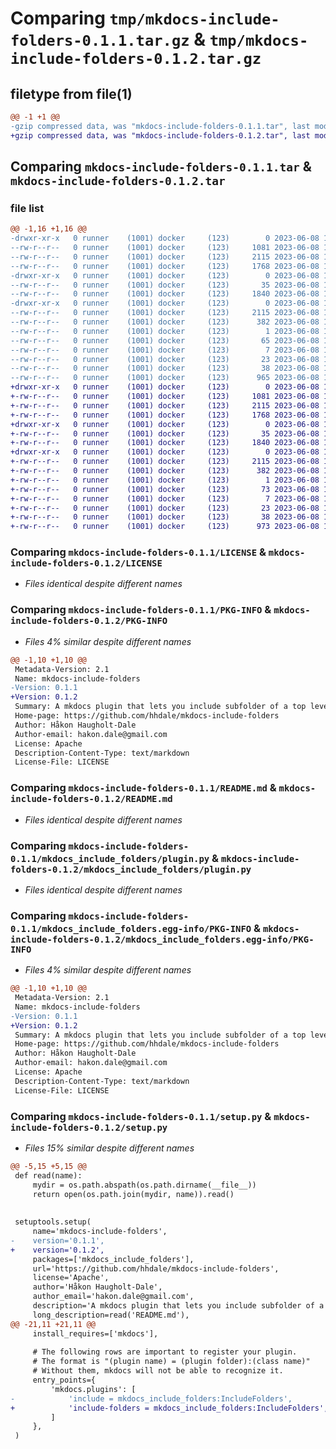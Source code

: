 # Comparing `tmp/mkdocs-include-folders-0.1.1.tar.gz` & `tmp/mkdocs-include-folders-0.1.2.tar.gz`

## filetype from file(1)

```diff
@@ -1 +1 @@
-gzip compressed data, was "mkdocs-include-folders-0.1.1.tar", last modified: Thu Jun  8 10:37:24 2023, max compression
+gzip compressed data, was "mkdocs-include-folders-0.1.2.tar", last modified: Thu Jun  8 10:46:10 2023, max compression
```

## Comparing `mkdocs-include-folders-0.1.1.tar` & `mkdocs-include-folders-0.1.2.tar`

### file list

```diff
@@ -1,16 +1,16 @@
-drwxr-xr-x   0 runner    (1001) docker     (123)        0 2023-06-08 10:37:24.297508 mkdocs-include-folders-0.1.1/
--rw-r--r--   0 runner    (1001) docker     (123)     1081 2023-06-08 10:37:14.000000 mkdocs-include-folders-0.1.1/LICENSE
--rw-r--r--   0 runner    (1001) docker     (123)     2115 2023-06-08 10:37:24.297508 mkdocs-include-folders-0.1.1/PKG-INFO
--rw-r--r--   0 runner    (1001) docker     (123)     1768 2023-06-08 10:37:14.000000 mkdocs-include-folders-0.1.1/README.md
-drwxr-xr-x   0 runner    (1001) docker     (123)        0 2023-06-08 10:37:24.297508 mkdocs-include-folders-0.1.1/mkdocs_include_folders/
--rw-r--r--   0 runner    (1001) docker     (123)       35 2023-06-08 10:37:14.000000 mkdocs-include-folders-0.1.1/mkdocs_include_folders/__init__.py
--rw-r--r--   0 runner    (1001) docker     (123)     1840 2023-06-08 10:37:14.000000 mkdocs-include-folders-0.1.1/mkdocs_include_folders/plugin.py
-drwxr-xr-x   0 runner    (1001) docker     (123)        0 2023-06-08 10:37:24.297508 mkdocs-include-folders-0.1.1/mkdocs_include_folders.egg-info/
--rw-r--r--   0 runner    (1001) docker     (123)     2115 2023-06-08 10:37:24.000000 mkdocs-include-folders-0.1.1/mkdocs_include_folders.egg-info/PKG-INFO
--rw-r--r--   0 runner    (1001) docker     (123)      382 2023-06-08 10:37:24.000000 mkdocs-include-folders-0.1.1/mkdocs_include_folders.egg-info/SOURCES.txt
--rw-r--r--   0 runner    (1001) docker     (123)        1 2023-06-08 10:37:24.000000 mkdocs-include-folders-0.1.1/mkdocs_include_folders.egg-info/dependency_links.txt
--rw-r--r--   0 runner    (1001) docker     (123)       65 2023-06-08 10:37:24.000000 mkdocs-include-folders-0.1.1/mkdocs_include_folders.egg-info/entry_points.txt
--rw-r--r--   0 runner    (1001) docker     (123)        7 2023-06-08 10:37:24.000000 mkdocs-include-folders-0.1.1/mkdocs_include_folders.egg-info/requires.txt
--rw-r--r--   0 runner    (1001) docker     (123)       23 2023-06-08 10:37:24.000000 mkdocs-include-folders-0.1.1/mkdocs_include_folders.egg-info/top_level.txt
--rw-r--r--   0 runner    (1001) docker     (123)       38 2023-06-08 10:37:24.297508 mkdocs-include-folders-0.1.1/setup.cfg
--rw-r--r--   0 runner    (1001) docker     (123)      965 2023-06-08 10:37:14.000000 mkdocs-include-folders-0.1.1/setup.py
+drwxr-xr-x   0 runner    (1001) docker     (123)        0 2023-06-08 10:46:10.218268 mkdocs-include-folders-0.1.2/
+-rw-r--r--   0 runner    (1001) docker     (123)     1081 2023-06-08 10:45:48.000000 mkdocs-include-folders-0.1.2/LICENSE
+-rw-r--r--   0 runner    (1001) docker     (123)     2115 2023-06-08 10:46:10.218268 mkdocs-include-folders-0.1.2/PKG-INFO
+-rw-r--r--   0 runner    (1001) docker     (123)     1768 2023-06-08 10:45:48.000000 mkdocs-include-folders-0.1.2/README.md
+drwxr-xr-x   0 runner    (1001) docker     (123)        0 2023-06-08 10:46:10.218268 mkdocs-include-folders-0.1.2/mkdocs_include_folders/
+-rw-r--r--   0 runner    (1001) docker     (123)       35 2023-06-08 10:45:48.000000 mkdocs-include-folders-0.1.2/mkdocs_include_folders/__init__.py
+-rw-r--r--   0 runner    (1001) docker     (123)     1840 2023-06-08 10:45:48.000000 mkdocs-include-folders-0.1.2/mkdocs_include_folders/plugin.py
+drwxr-xr-x   0 runner    (1001) docker     (123)        0 2023-06-08 10:46:10.218268 mkdocs-include-folders-0.1.2/mkdocs_include_folders.egg-info/
+-rw-r--r--   0 runner    (1001) docker     (123)     2115 2023-06-08 10:46:10.000000 mkdocs-include-folders-0.1.2/mkdocs_include_folders.egg-info/PKG-INFO
+-rw-r--r--   0 runner    (1001) docker     (123)      382 2023-06-08 10:46:10.000000 mkdocs-include-folders-0.1.2/mkdocs_include_folders.egg-info/SOURCES.txt
+-rw-r--r--   0 runner    (1001) docker     (123)        1 2023-06-08 10:46:10.000000 mkdocs-include-folders-0.1.2/mkdocs_include_folders.egg-info/dependency_links.txt
+-rw-r--r--   0 runner    (1001) docker     (123)       73 2023-06-08 10:46:10.000000 mkdocs-include-folders-0.1.2/mkdocs_include_folders.egg-info/entry_points.txt
+-rw-r--r--   0 runner    (1001) docker     (123)        7 2023-06-08 10:46:10.000000 mkdocs-include-folders-0.1.2/mkdocs_include_folders.egg-info/requires.txt
+-rw-r--r--   0 runner    (1001) docker     (123)       23 2023-06-08 10:46:10.000000 mkdocs-include-folders-0.1.2/mkdocs_include_folders.egg-info/top_level.txt
+-rw-r--r--   0 runner    (1001) docker     (123)       38 2023-06-08 10:46:10.218268 mkdocs-include-folders-0.1.2/setup.cfg
+-rw-r--r--   0 runner    (1001) docker     (123)      973 2023-06-08 10:45:48.000000 mkdocs-include-folders-0.1.2/setup.py
```

### Comparing `mkdocs-include-folders-0.1.1/LICENSE` & `mkdocs-include-folders-0.1.2/LICENSE`

 * *Files identical despite different names*

### Comparing `mkdocs-include-folders-0.1.1/PKG-INFO` & `mkdocs-include-folders-0.1.2/PKG-INFO`

 * *Files 4% similar despite different names*

```diff
@@ -1,10 +1,10 @@
 Metadata-Version: 2.1
 Name: mkdocs-include-folders
-Version: 0.1.1
+Version: 0.1.2
 Summary: A mkdocs plugin that lets you include subfolder of a top level tree.
 Home-page: https://github.com/hhdale/mkdocs-include-folders
 Author: Håkon Haugholt-Dale
 Author-email: hakon.dale@gmail.com
 License: Apache
 Description-Content-Type: text/markdown
 License-File: LICENSE
```

### Comparing `mkdocs-include-folders-0.1.1/README.md` & `mkdocs-include-folders-0.1.2/README.md`

 * *Files identical despite different names*

### Comparing `mkdocs-include-folders-0.1.1/mkdocs_include_folders/plugin.py` & `mkdocs-include-folders-0.1.2/mkdocs_include_folders/plugin.py`

 * *Files identical despite different names*

### Comparing `mkdocs-include-folders-0.1.1/mkdocs_include_folders.egg-info/PKG-INFO` & `mkdocs-include-folders-0.1.2/mkdocs_include_folders.egg-info/PKG-INFO`

 * *Files 4% similar despite different names*

```diff
@@ -1,10 +1,10 @@
 Metadata-Version: 2.1
 Name: mkdocs-include-folders
-Version: 0.1.1
+Version: 0.1.2
 Summary: A mkdocs plugin that lets you include subfolder of a top level tree.
 Home-page: https://github.com/hhdale/mkdocs-include-folders
 Author: Håkon Haugholt-Dale
 Author-email: hakon.dale@gmail.com
 License: Apache
 Description-Content-Type: text/markdown
 License-File: LICENSE
```

### Comparing `mkdocs-include-folders-0.1.1/setup.py` & `mkdocs-include-folders-0.1.2/setup.py`

 * *Files 15% similar despite different names*

```diff
@@ -5,15 +5,15 @@
 def read(name):
     mydir = os.path.abspath(os.path.dirname(__file__))
     return open(os.path.join(mydir, name)).read()
 
 
 setuptools.setup(
     name='mkdocs-include-folders',
-    version='0.1.1',
+    version='0.1.2',
     packages=['mkdocs_include_folders'],
     url='https://github.com/hhdale/mkdocs-include-folders',
     license='Apache',
     author='Håkon Haugholt-Dale',
     author_email='hakon.dale@gmail.com',
     description='A mkdocs plugin that lets you include subfolder of a top level tree.',
     long_description=read('README.md'),
@@ -21,11 +21,11 @@
     install_requires=['mkdocs'],
 
     # The following rows are important to register your plugin.
     # The format is "(plugin name) = (plugin folder):(class name)"
     # Without them, mkdocs will not be able to recognize it.
     entry_points={
         'mkdocs.plugins': [
-            'include = mkdocs_include_folders:IncludeFolders',
+            'include-folders = mkdocs_include_folders:IncludeFolders',
         ]
     },
 )
```


